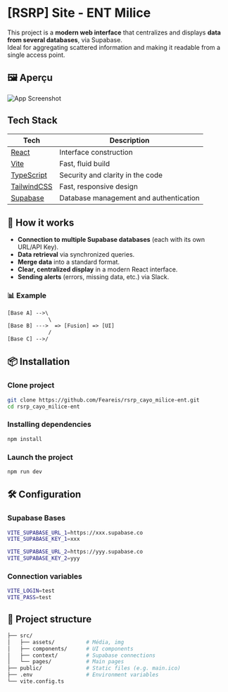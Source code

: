 
# [RSRP] Site - ENT Milice

This project is a **modern web interface** that centralizes and displays **data from several databases**, via Supabase.  
Ideal for aggregating scattered information and making it readable from a single access point.


## 🖼️ Aperçu

![App Screenshot](https://via.placeholder.com/468x300?text=App+Screenshot+Here)

## Tech Stack

| Tech | Description |
|------|-------------|
| [React](https://reactjs.org/) | Interface construction |
| [Vite](https://vitejs.dev/) | Fast, fluid build |
| [TypeScript](https://www.typescriptlang.org/) | Security and clarity in the code |
| [TailwindCSS](https://tailwindcss.com/) | Fast, responsive design |
| [Supabase](https://supabase.com/) | Database management and authentication |

## 🧠 How it works

- **Connection to multiple Supabase databases** (each with its own URL/API Key).
- **Data retrieval** via synchronized queries.
- **Merge data** into a standard format.
- **Clear, centralized display** in a modern React interface.
- **Sending alerts** (errors, missing data, etc.) via Slack.

### 📊 Example

```txt
[Base A] -->\
             \
[Base B] --->  => [Fusion] => [UI]
             /
[Base C] -->/
```

## 📦 Installation

### Clone project
```bash
git clone https://github.com/Feareis/rsrp_cayo_milice-ent.git
cd rsrp_cayo_milice-ent
```

### Installing dependencies
```bash
npm install
```

### Launch the project
```bash
npm run dev
```

## 🛠️ Configuration

### Supabase Bases
```bash
VITE_SUPABASE_URL_1=https://xxx.supabase.co
VITE_SUPABASE_KEY_1=xxx

VITE_SUPABASE_URL_2=https://yyy.supabase.co
VITE_SUPABASE_KEY_2=yyy
```

### Connection variables
```bash
VITE_LOGIN=test
VITE_PASS=test
```

## 📁 Project structure

```bash
├── src/
│   ├── assets/          # Média, img
│   ├── components/      # UI components
│   ├── context/         # Supabase connections
│   └── pages/           # Main pages
├── public/              # Static files (e.g. main.ico)
├── .env                 # Environment variables
└── vite.config.ts
```
